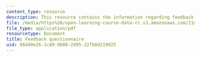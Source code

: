 ```yaml
---
content_type: resource
description: This resource contains the information regarding feedback questionnaire.
file: /media/https%3A/open-learning-course-data-rc.s3.amazonaws.com/21g-401-german-i-fall-2008/96d40e261c49db002d9522fb0d219d25_MIT21G_401F08_final_feed.pdf
file_type: application/pdf
resourcetype: Document
title: Feedback questionnaire
uid: 96d40e26-1c49-db00-2d95-22fb0d219d25
---
```

